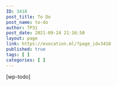 ```yaml
---
ID: 3418
post_title: To Do
post_name: to-do
author: TP31
post_date: 2021-09-24 21:16:50
layout: page
link: https://evocation.ml/?page_id=3418
published: true
tags: [ ]
categories: [ ]
---
```

<!-- wp:html -->
[wp-todo]
<!-- /wp:html -->